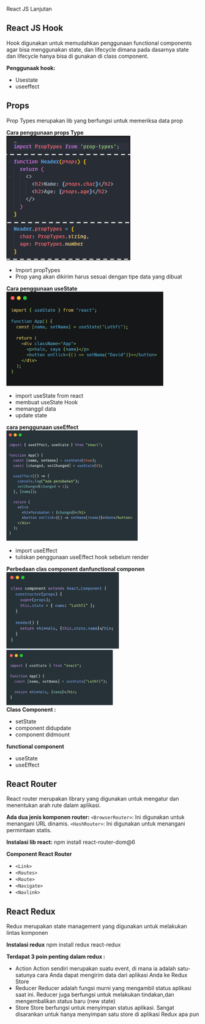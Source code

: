 React JS Lanjutan

## **React JS Hook**
Hook digunakan untuk memudahkan penggunaan functional components agar bisa menggunakan state, dan lifecycle dimana pada dasarnya state dan lifecycle hanya bisa di gunakan di class component.

**Penggunaak hook:**
-	Usestate
-	useeffect

## **Props**
Prop Types merupakan lib yang berfungsi untuk memeriksa data prop

**Cara penggunaan props Type**
 ![alt text](img/1.png)
-	Import propTypes
-	Prop yang akan dikirim harus sesuai dengan tipe data yang dibuat

**Cara penggunaan useState**
 ![alt text](img/2.png)
-	import useState from react
-	membuat useState Hook
-	memanggil data
-	update state

**cara penggunaan useEffect**
 ![alt text](img/3.png)
-	import useEffect
-	tuliskan penggunaan useEffect hook sebelum render

**Perbedaan clas component danfunctional componen**
   ![alt text](img/4.png)![alt text](img/5.png)<br>
**Class Component :**
-	setState
-	component didupdate
-	component didmount

**functional component**
-	useState
-	useEffect

## **React Router**
React router merupakan library yang digunakan untuk mengatur dan menentukan arah rute dalam aplikasi.

**Ada dua jenis komponen router:**
`<BrowserRouter>`: Ini digunakan untuk menangani URL dinamis.
`<HashRouter>`: Ini digunakan untuk menangani permintaan statis.


**Instalasi lib react:**
npm install react-router-dom@6

**Component React Router**
-	`<Link>`
-	`<Routes>`
-	`<Route>`
-	`<Navigate>`
-	`<Navlink>`

## **React Redux**
Redux merupakan state management yang digunakan untuk melakukan lintas komponen

**Instalasi redux**
npm install redux react-redux

**Terdapat 3 poin penting dalam redux :**
- Action
Action sendiri merupakan suatu event, di mana ia adalah satu-satunya cara Anda dapat mengirim data dari aplikasi Anda ke Redux Store
- Reducer
Reducer adalah fungsi murni yang mengambil status aplikasi saat ini. Reducer juga berfungsi untuk melakukan tindakan,dan mengembalikan status baru (new state)
- Store
Store berfungsi untuk menyimpan status aplikasi. Sangat disarankan untuk hanya menyimpan satu store di aplikasi Redux apa pun


